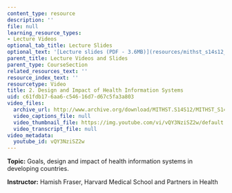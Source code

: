 ```yaml
---
content_type: resource
description: ''
file: null
learning_resource_types:
- Lecture Videos
optional_tab_title: Lecture Slides
optional_text: '[Lecture slides (PDF - 3.6MB)](resources/mithst_s14s12_lec02_1102)'
parent_title: Lecture Videos and Slides
parent_type: CourseSection
related_resources_text: ''
resource_index_text: ''
resourcetype: Video
title: 2. Design and Impact of Health Information Systems
uid: c61fdb17-6aa6-c546-16d7-d67c5fa3a803
video_files:
  archive_url: http://www.archive.org/download/MITHST.S14S12/MITHST_S14S12_lec02_300k.mp4
  video_captions_file: null
  video_thumbnail_file: https://img.youtube.com/vi/vQY3NziSZ2w/default.jpg
  video_transcript_file: null
video_metadata:
  youtube_id: vQY3NziSZ2w
---
```


**Topic:** Goals, design and impact of health information systems in developing countries.

**Instructor:** Hamish Fraser, Harvard Medical School and Partners in Health